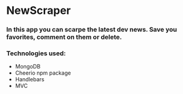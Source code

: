 # NewScraper

### In this app you can scarpe the latest dev news. Save you favorites, comment on them or delete.

### Technologies used: 

* MongoDB
* Cheerio npm package
* Handlebars
* MVC 
